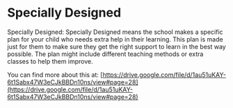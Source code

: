 # Specially Designed
Specially Designed: Specially Designed means the school makes a specific plan for your child who needs extra help in their learning. This plan is made just for them to make sure they get the right support to learn in the best way possible. The plan might include different teaching methods or extra classes to help them improve.

You can find more about this at: [https://drive.google.com/file/d/1au51uKAY-6t1Sabx47W3eCJkBBDn10ns/view#page=28](https://drive.google.com/file/d/1au51uKAY-6t1Sabx47W3eCJkBBDn10ns/view#page=28)
